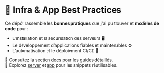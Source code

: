 # 🚀 Infra & App Best Practices

Ce dépôt rassemble les **bonnes pratiques** que j'ai pu trouver et **modèles de code** pour :
- L’installation et la sécurisation des serveurs 🖥️
- Le développement d’applications fiables et maintenables ⚙️
- L’automatisation et le déploiement CI/CD 🔄

📖 Consultez la section [docs](./docs) pour les guides détaillés.  
📂 Explorez [server](./server) et [app](./app) pour les snippets réutilisables.
